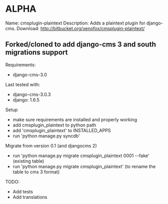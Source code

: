 ALPHA
=====

Name: cmsplugin-plaintext
Description: Adds a plaintext plugin for django-cms.
Download: http://bitbucket.org/xenofox/cmsplugin-plaintext/

Forked/cloned to add django-cms 3 and south migrations support
--------------------------------------------------------------

Requirements:

* django-cms-3.0

Last tested with:

* django-cms-3.0.3
* django: 1.6.5

Setup

* make sure requirements are installed and properly working
* add cmsplugin_plaintext to python path
* add 'cmsplugin_plaintext' to INSTALLED_APPS
* run 'python manage.py syncdb'

Migrate from version 0.1 (and djangocms 2)

* run 'python manage.py migrate cmsplugin_plaintext 0001 --fake' (existing table)
* run 'python manage.py migrate cmsplugin_plaintext' (to rename the table to cms 3 format)

TODO:

* Add tests
* Add translations
